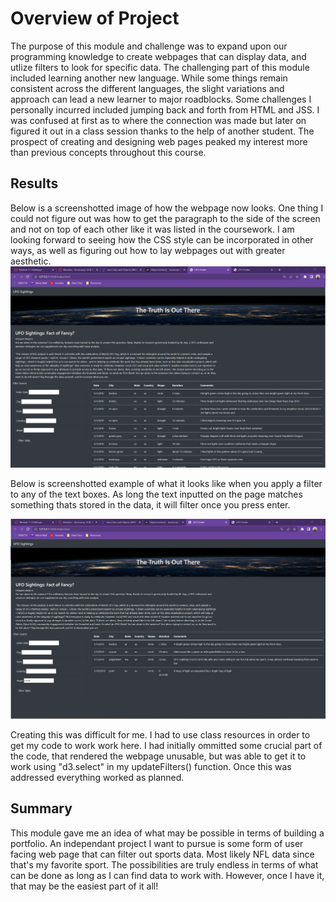 # Overview of Project
The purpose of this module and challenge was to expand upon our programming knowledge to create webpages that can display data, and utlize filters to look for specific data. The challenging part of this module included learning another new language. While some things remain consistent across the different languages, the slight variations and approach can lead a new learner to major roadblocks. Some challenges I personally incurred included jumping back and forth from HTML and JSS. I was confused at first as to where the connection was made but later on figured it out in a class session thanks to the help of another student. The prospect of creating and designing web pages peaked my interest more than previous concepts throughout this course. 

## Results
Below is a screenshotted image of how the webpage now looks. One thing I could not figure out was how to get the paragraph to the side of the screen and not on top of each other like it was listed in the coursework. I am looking forward to seeing how the CSS style can be incorporated in other ways, as well as figuring out how to lay webpages out with greater aesthetic.
![Homepage](https://github.com/marcpalumbo/UFOs/blob/main/UFO_homepage.png)

Below is screenshotted example of what it looks like when you apply a filter to any of the text boxes. As long the text inputted on the page matches something thats stored in the data, it will filter once you press enter. 

![Filtered Example](https://github.com/marcpalumbo/UFOs/blob/main/UFO_filter.png)

Creating this was difficult for me. I had to use class resources in order to get my code to work work here. I had initially ommitted some crucial part of the code, that rendered the webpage unusable, but was able to get it to work using "d3.select" in my updateFilters() function. Once this was addressed everything worked as planned.

## Summary

This module gave me an idea of what may be possible in terms of building a portfolio. An independant project I want to pursue is some form of user facing web page that can filter out sports data. Most likely NFL data since that's my favorite sport. The possibilities are truly endless in terms of what can be done as long as I can find data to work with. However, once I have it, that may be the easiest part of it all!
